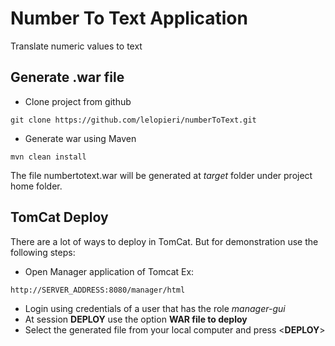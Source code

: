 # Number To Text Application
Translate numeric values to text

## Generate .war file

- Clone project from github
```
git clone https://github.com/lelopieri/numberToText.git
``` 

- Generate war using Maven
```
mvn clean install
``` 

The file numbertotext.war will be generated at _target_ folder under project home folder.
 

## TomCat Deploy
There are a lot of ways to deploy in TomCat. But for demonstration use the following steps:

- Open Manager application of Tomcat Ex:
```
http://SERVER_ADDRESS:8080/manager/html
```

- Login using credentials of a user that has the role _manager-gui_
- At session __DEPLOY__ use the option __WAR file to deploy__
- Select the generated file from your local computer and press \<__DEPLOY__\>
